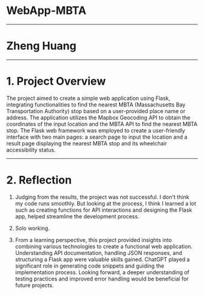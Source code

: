 # WebApp-MBTA

---

# Zheng Huang

---

# 1. Project Overview

The project aimed to create a simple web application using Flask, integrating functionalities to find the nearest MBTA (Massachusetts Bay Transportation Authority) stop based on a user-provided place name or address. The application utilizes the Mapbox Geocoding API to obtain the coordinates of the input location and the MBTA API to find the nearest MBTA stop. The Flask web framework was employed to create a user-friendly interface with two main pages: a search page to input the location and a result page displaying the nearest MBTA stop and its wheelchair accessibility status.

---

# 2. Reflection

1. Judging from the results, the project was not successful. I don't think my code runs smoothly. But looking at the process, I think I learned a lot such as creating functions for API interactions and designing the Flask app, helped streamline the development process.

2. Solo working.

3. From a learning perspective, this project provided insights into combining various technologies to create a functional web application. Understanding API documentation, handling JSON responses, and structuring a Flask app were valuable skills gained. ChatGPT played a significant role in generating code snippets and guiding the implementation process. Looking forward, a deeper understanding of testing practices and improved error handling would be beneficial for future projects.


